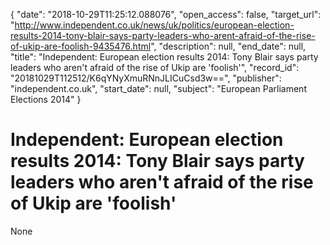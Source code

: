 {
  "date": "2018-10-29T11:25:12.088076", 
  "open_access": false, 
  "target_url": "http://www.independent.co.uk/news/uk/politics/european-election-results-2014-tony-blair-says-party-leaders-who-arent-afraid-of-the-rise-of-ukip-are-foolish-9435476.html", 
  "description": null, 
  "end_date": null, 
  "title": "Independent:  European election results 2014: Tony Blair says party leaders who aren't afraid of the rise of Ukip are 'foolish'", 
  "record_id": "20181029T112512/K6qYNyXmuRNnJLICuCsd3w==", 
  "publisher": "independent.co.uk", 
  "start_date": null, 
  "subject": "European Parliament Elections 2014"
}

# Independent:  European election results 2014: Tony Blair says party leaders who aren't afraid of the rise of Ukip are 'foolish'

None